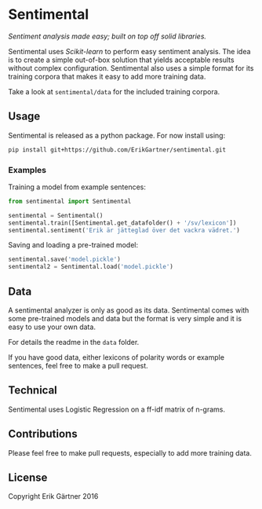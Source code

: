 # Sentimental
*Sentiment analysis made easy; built on top off solid libraries.*

Sentimental uses *Scikit-learn* to perform easy sentiment analysis. The idea is to create a simple out-of-box solution that yields acceptable results without complex configuration. Sentimental also uses a simple format for its training corpora that makes it easy to add more training data.

Take a look at `sentimental/data` for the included training corpora.

## Usage
Sentimental is released as a python package. For now install using:
```bash
pip install git+https://github.com/ErikGartner/sentimental.git
```

### Examples
Training a model from example sentences:

```python
from sentimental import Sentimental

sentimental = Sentimental()
sentimental.train([Sentimental.get_datafolder() + '/sv/lexicon'])
sentimental.sentiment('Erik är jätteglad över det vackra vädret.')
```

Saving and loading a pre-trained model:

```python
sentimental.save('model.pickle')
sentimental2 = Sentimental.load('model.pickle')
```

## Data
A sentimental analyzer is only as good as its data. Sentimental comes with some pre-trained models and data but the format is very simple and it is easy to use your own data.

For details the readme in the ``data`` folder.

If you have good data, either lexicons of polarity words or example sentences, feel free to make a pull request.

## Technical
Sentimental uses Logistic Regression on a ff-idf matrix of n-grams.

## Contributions
Please feel free to make pull requests, especially to add more training data.

## License
Copyright Erik Gärtner 2016
